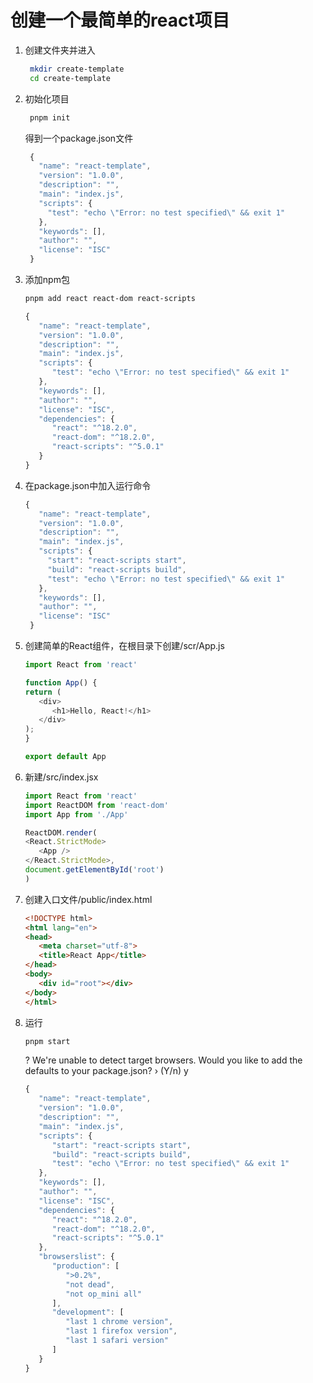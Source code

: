 # 创建一个最简单的react项目


1. 创建文件夹并进入
   ```bash
    mkdir create-template
    cd create-template
   ```
2. 初始化项目
   ```bash
    pnpm init
   ```

   得到一个package.json文件
   ```javascript
    {
      "name": "react-template",
      "version": "1.0.0",
      "description": "",
      "main": "index.js",
      "scripts": {
        "test": "echo \"Error: no test specified\" && exit 1"
      },
      "keywords": [],
      "author": "",
      "license": "ISC"
    }
   ```

3. 添加npm包
   ```bash
   pnpm add react react-dom react-scripts
   ```

   ```javascript
   {
      "name": "react-template",
      "version": "1.0.0",
      "description": "",
      "main": "index.js",
      "scripts": {
         "test": "echo \"Error: no test specified\" && exit 1"
      },
      "keywords": [],
      "author": "",
      "license": "ISC",
      "dependencies": {
         "react": "^18.2.0",
         "react-dom": "^18.2.0",
         "react-scripts": "^5.0.1"
      }
   }
   ```

4. 在package.json中加入运行命令
   ```javascript
   {
      "name": "react-template",
      "version": "1.0.0",
      "description": "",
      "main": "index.js",
      "scripts": {
        "start": "react-scripts start",
        "build": "react-scripts build",
        "test": "echo \"Error: no test specified\" && exit 1"
      },
      "keywords": [],
      "author": "",
      "license": "ISC"
    }
   ```
5. 创建简单的React组件，在根目录下创建/scr/App.js
   ```javascript
   import React from 'react'

   function App() {
   return (
      <div>
         <h1>Hello, React!</h1>
      </div>
   );
   }

   export default App
   ```

6. 新建/src/index.jsx
   ```javascript
   import React from 'react'
   import ReactDOM from 'react-dom'
   import App from './App'

   ReactDOM.render(
   <React.StrictMode>
      <App />
   </React.StrictMode>,
   document.getElementById('root')
   )
   ```

7. 创建入口文件/public/index.html
   ```html
   <!DOCTYPE html>
   <html lang="en">
   <head>
      <meta charset="utf-8">
      <title>React App</title>
   </head>
   <body>
      <div id="root"></div>
   </body>
   </html>
   ```

8. 运行
   ```bash
   pnpm start
   ```
   ? We're unable to detect target browsers.
   Would you like to add the defaults to your package.json? › (Y/n)
   y

   ```javascript
   {
      "name": "react-template",
      "version": "1.0.0",
      "description": "",
      "main": "index.js",
      "scripts": {
         "start": "react-scripts start",
         "build": "react-scripts build",
         "test": "echo \"Error: no test specified\" && exit 1"
      },
      "keywords": [],
      "author": "",
      "license": "ISC",
      "dependencies": {
         "react": "^18.2.0",
         "react-dom": "^18.2.0",
         "react-scripts": "^5.0.1"
      },
      "browserslist": {
         "production": [
            ">0.2%",
            "not dead",
            "not op_mini all"
         ],
         "development": [
            "last 1 chrome version",
            "last 1 firefox version",
            "last 1 safari version"
         ]
      }
   }
   ```